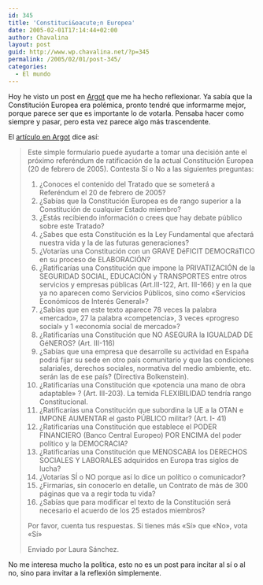```yaml
---
id: 345
title: 'Constituci&oacute;n Europea'
date: 2005-02-01T17:14:44+02:00
author: Chavalina
layout: post
guid: http://www.wp.chavalina.net/?p=345
permalink: /2005/02/01/post-345/
categories:
  - El mundo
---
```

Hoy he visto un post en <a href="http://argot.mibitacora.com" target="_blank">Argot</a> que me ha hecho reflexionar. Ya sab&iacute;a que la Constituci&oacute;n Europea era polémica, pronto tendré que informarme mejor, porque parece ser que es importante lo de votarla. Pensaba hacer como siempre y pasar, pero esta vez parece algo más trascendente.

El <a href="http://argot.mibitacora.com/archives/categories/politica_y_sociedad/informate_antes_de_votar.php" target="_blank">art&iacute;culo en Argot</a> dice as&iacute;:

> Este simple formulario puede ayudarte a tomar una decisi&oacute;n ante el pr&oacute;ximo referéndum de ratificaci&oacute;n de la actual Constituci&oacute;n Europea (20 de febrero de 2005). Contesta S&iacute; o No a las siguientes preguntas:
> 
> 1. &iquest;Conoces el contenido del Tratado que se someterá a Referéndum el 20 de febrero de 2005?  
> 2. &iquest;Sab&iacute;as que la Constituci&oacute;n Europea es de rango superior a la Constituci&oacute;n de cualquier Estado miembro?  
> 3. &iquest;Estás recibiendo informaci&oacute;n o crees que hay debate p&uacute;blico sobre este Tratado?  
> 4. &iquest;Sabes que esta Constituci&oacute;n es la Ley Fundamental que afectará nuestra vida y la de las futuras generaciones?  
> 5. &iquest;Votar&iacute;as una Constituci&oacute;n con un GRAVE DéFICIT DEMOCRáTICO en su proceso de ELABORACI&Oacute;N?  
> 6. &iquest;Ratificar&iacute;as una Constituci&oacute;n que impone la PRIVATIZACI&Oacute;N de la SEGURIDAD SOCIAL, EDUCACI&Oacute;N y TRANSPORTES entre otros servicios y empresas p&uacute;blicas (Art.III-122, Art. III-166) y en la que ya no aparecen como Servicios P&uacute;blicos, sino como «Servicios Econ&oacute;micos de Interés General»?  
> 7. &iquest;Sab&iacute;as que en este texto aparece 78 veces la palabra «mercado», 27 la palabra «competencia», 3 veces «progreso social» y 1 «econom&iacute;a social de mercado»?  
> 8. &iquest;Ratificar&iacute;as una Constituci&oacute;n que NO ASEGURA la IGUALDAD DE GéNEROS? (Art. III-116)  
> 9. &iquest;Sab&iacute;as que una empresa que desarrolle su actividad en Espa&ntilde;a podrá fijar su sede en otro pa&iacute;s comunitario y que las condiciones salariales, derechos sociales, normativa del medio ambiente, etc. serán las de ese pa&iacute;s? (Directiva Bolkenstein).  
> 10. &iquest;Ratificar&iacute;as una Constituci&oacute;n que «potencia una mano de obra adaptable» ? (Art. III-203). La temida FLEXIBILIDAD tendr&iacute;a rango Constitucional.  
> 11. &iquest;Ratificar&iacute;as una Constituci&oacute;n que subordina la UE a la OTAN e IMPONE AUMENTAR el gasto P&Uacute;BLICO militar? (Art. I- 41)  
> 12. &iquest;Ratificar&iacute;as una Constituci&oacute;n que establece el PODER FINANCIERO (Banco Central Europeo) POR ENCIMA del poder pol&iacute;tico y la DEMOCRACIA?  
> 13. &iquest;Ratificar&iacute;as una Constituci&oacute;n que MENOSCABA los DERECHOS SOCIALES Y LABORALES adquiridos en Europa tras siglos de lucha?  
> 14. &iquest;Votar&iacute;as S&Iacute; o NO porque as&iacute; lo dice un pol&iacute;tico o comunicador?  
> 15. &iquest;Firmar&iacute;as, sin conocerlo en detalle, un Contrato de más de 300 páginas que va a regir toda tu vida?  
> 16. &iquest;Sab&iacute;as que para modificar el texto de la Constituci&oacute;n será necesario el acuerdo de los 25 estados miembros?
> 
> Por favor, cuenta tus respuestas. Si tienes más «S&iacute;» que «No», vota «S&iacute;»
> 
> Enviado por Laura Sánchez.

No me interesa mucho la pol&iacute;tica, esto no es un post para incitar al s&iacute; o al no, sino para invitar a la reflexi&oacute;n simplemente.